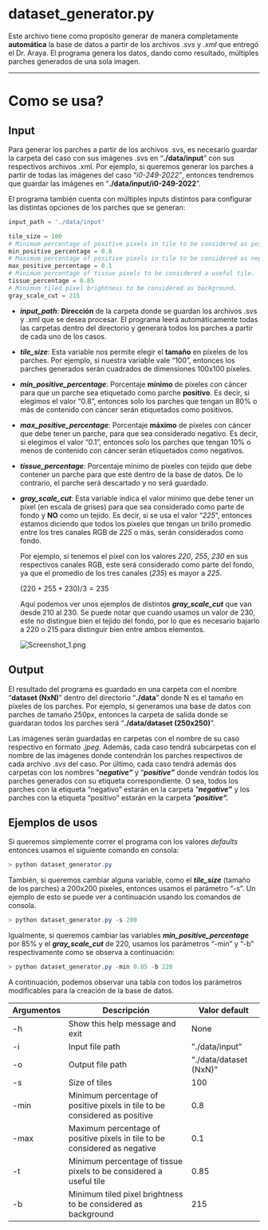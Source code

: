 # dataset_generator.py

Este archivo tiene como propósito generar de manera completamente **automática** la base de datos a partir de los archivos *.svs* y *.xml* que entregó el Dr. Araya. El programa genera los datos, dando como resultado, múltiples parches generados de una sola imagen.

---

# Como se usa?

## Input

Para generar los parches a partir de los archivos .svs, es necesario guardar la carpeta del caso con sus imágenes .svs en “**./data/input**” con sus respectivos archivos .xml. Por ejemplo, si queremos generar los parches a partir de todas las imágenes del caso “*i0-249-2022”*, entonces tendremos que guardar las imágenes en “**./data/input/i0-249-2022**”.  

El programa también cuenta con múltiples inputs distintos para configurar las distintas opciones de los parches que se generan:

```python
input_path = './data/input'

tile_size = 100
# Minimum percentage of positive pixels in tile to be considered as positive.
min_positive_percentage = 0.8 
# Maximum percentage of positive pixels in tile to be considered as negative.
max_positive_percentage = 0.1
# Minimum percentage of tissue pixels to be considered a useful tile.
tissue_percentage = 0.85
# Minimum tiled pixel brightness to be considered as background.
gray_scale_cut = 215
```

- ***input_path***: **Dirección** de la carpeta donde se guardan los archivos .svs y .xml que se desea procesar. El programa leerá automáticamente todas las carpetas dentro del directorio y generará todos los parches a partir de cada uno de los casos.
- ***tile_size***: Esta variable nos permite elegir el **tamaño** en píxeles de los parches. Por ejemplo, si nuestra variable vale “100”, entonces los parches generados serán cuadrados de dimensiones 100x100 píxeles.
- ***min_positive_percentage***: Porcentaje **mínimo** de píxeles con cáncer para que un parche sea etiquetado como parche **positivo**. Es decir, si elegimos el valor “0.8”, entonces solo los parches que tengan un 80% o más de contenido con cáncer serán etiquetados como positivos.
- ***max_positive_percentage***: Porcentaje **máximo** de píxeles con cáncer que debe tener un parche, para que sea considerado negativo. Es decir, si elegimos el valor “0.1”, entonces solo los parches que tengan 10% o menos de contenido con cáncer serán etiquetados como negativos.
- ***tissue_percentage***: Porcentaje mínimo de pixeles con tejido que debe contener un parche para que esté dentro de la base de datos. De lo contrario, el parche será descartado y no será guardado.
- ***gray_scale_cut***: Esta variable indica el valor mínimo que debe tener un píxel (en escala de grises) para que sea considerado como parte de fondo y **NO** como un tejido. Es decir, si se usa el valor “*225*”, entonces estamos diciendo que todos los píxeles que tengan un brillo promedio entre los tres canales RGB de *225* o más, serán considerados como fondo.
    
    Por ejemplo, si tenemos el píxel con los valores *220*, *255*, *230* en sus respectivos canales RGB, este será considerado como parte del fondo, ya que el promedio de los tres canales (*235*) es mayor a *225*.
    
    $( 220 + 255 + 230)/3 = 235$ 
    
    Aquí podemos ver unos ejemplos de distintos ***gray_scale_cut*** que van desde 210 al 230. Se puede notar que cuando usamos un valor de 230, este no distingue bien el tejido del fondo, por lo que es necesario bajarlo a 220 o 215 para distinguir bien entre ambos elementos.
    
    ![Screenshot_1.png](/imagenes/Screenshot_1.png)
    

## Output

El resultado del programa es guardado en una carpeta con el nombre “**dataset (NxN)**” dentro del directorio “**./data**” donde N es el tamaño en píxeles de los parches. Por ejemplo, si generamos una base de datos con parches de tamaño 250px, entonces la carpeta de salida donde se guardaran todos los parches será “**./data/dataset (250x250)**”.

Las imágenes serán guardadas en carpetas con el nombre de su caso respectivo en formato *.jpeg*. Además, cada caso tendrá subcarpetas con el nombre de las imágenes donde contendrán los parches respectivos de cada archivo .*svs* del caso. Por último, cada caso tendrá además dos carpetas con los nombres “***negative”*** y “***positive”*** donde vendrán todos los parches generados con su etiqueta correspondiente. O sea, todos los parches con la etiqueta “negativo” estarán en la carpeta “***negative”*** y los parches con la etiqueta “positivo” estarán en la carpeta “***positive”.***

## Ejemplos de usos

Si queremos simplemente correr el programa con los valores *defaults* entonces usamos el siguiente comando en consola:

```powershell
> python dataset_generator.py 
```

También, si queremos cambiar alguna variable, como el ***tile_size*** (tamaño de los parches) a 200x200 pixeles, entonces usamos el parámetro “-s”. Un ejemplo de esto se puede ver a continuación usando los comandos de consola.

```powershell
> python dataset_generator.py -s 200
```

Igualmente, si queremos cambiar las variables ***min_positive_percentage*** por 85% y el ***gray_scale_cut*** de 220, usamos los parámetros “-min” y “-b” respectivamente como se observa a continuación:

```powershell
> python dataset_generator.py -min 0.85 -b 220
```

A continuación, podemos observar una tabla con todos los parámetros modificables para la creación de la base de datos.

| Argumentos | Descripción  | Valor default |
| --- | --- | --- |
| -h | Show this help message and exit | None |
| -i | Input file path | ”./data/input” |
| -o | Output file path | “./data/dataset (NxN)” |
| -s | Size of tiles | 100 |
| -min | Minimum percentage of positive pixels in tile to be considered as positive | 0.8 |
| -max | Maximum percentage of positive pixels in tile to be considered as negative | 0.1 |
| -t | Minimum percentage of tissue pixels to be considered a useful tile | 0.85 |
| -b | Minimum tiled pixel brightness to be considered as background | 215 |